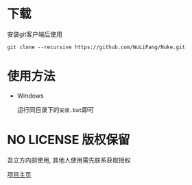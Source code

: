 # 下载

  安装git客户端后使用

  `git clone --recursive https://github.com/WuLiFang/Nuke.git`

# 使用方法

* Windows

  运行同目录下的`安装.bat`即可

# NO LICENSE 版权保留
  吾立方内部使用, 其他人使用需先联系获取授权

[项目主页](https://github.com/WuLiFang/Nuke)
